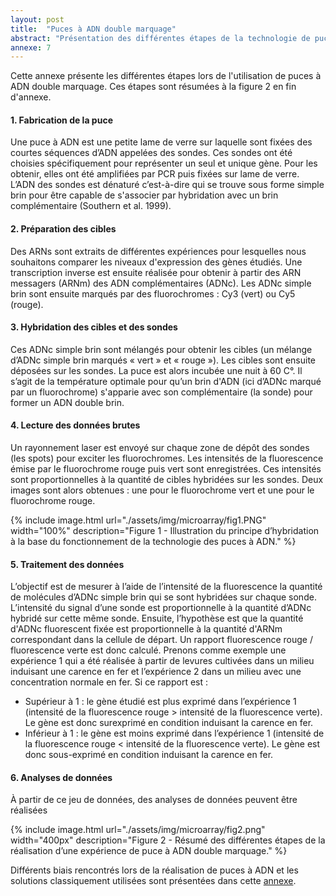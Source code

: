 ```yaml
---
layout: post
title:  "Puces à ADN double marquage"
abstract: "Présentation des différentes étapes de la technologie de puce à ADN double marquage"
annexe: 7
---
```



Cette annexe présente les différentes étapes lors de l'utilisation de puces à ADN double marquage. Ces étapes sont résumées à la figure 2 en fin d'annexe.  

#### 1. Fabrication de la puce

Une puce à ADN est une petite lame de verre sur laquelle sont fixées des courtes séquences d’ADN appelées des sondes. Ces sondes ont été choisies spécifiquement pour représenter un seul et unique gène. Pour les obtenir, elles ont été amplifiées par PCR puis fixées sur lame de verre. L’ADN des sondes est dénaturé c’est-à-dire qui se trouve sous forme simple brin pour être capable de s'associer par hybridation avec un brin complémentaire (Southern et al. 1999).

#### 2. Préparation des cibles

Des ARNs sont extraits de différentes expériences pour lesquelles nous souhaitons comparer les niveaux d'expression des gènes étudiés. Une transcription inverse est ensuite réalisée pour obtenir à partir des ARN messagers (ARNm) des ADN complémentaires (ADNc). Les ADNc simple brin sont ensuite marqués par des fluorochromes : Cy3 (vert) ou Cy5 (rouge).

#### 3. Hybridation des cibles et des sondes

Ces ADNc simple brin sont mélangés pour obtenir les cibles (un mélange d’ADNc simple brin marqués « vert » et « rouge »). Les cibles sont ensuite déposées sur les sondes. La puce est alors incubée une nuit à 60 C°. Il s’agit de la température optimale pour qu’un brin d'ADN (ici d’ADNc marqué par un fluorochrome) s'apparie avec son complémentaire (la sonde) pour former un ADN double brin.

#### 4. Lecture des données brutes

Un rayonnement laser est envoyé sur chaque zone de dépôt des sondes (les spots) pour exciter les fluorochromes. Les intensités de la fluorescence émise par le fluorochrome rouge puis vert sont enregistrées. Ces intensités sont proportionnelles à la quantité de cibles hybridées sur les sondes. Deux images sont alors obtenues : une pour le fluorochrome vert et une pour le fluorochrome rouge.

{% include image.html url="./assets/img/microarray/fig1.PNG" width="100%" description="Figure 1 - Illustration du principe d’hybridation à la base du fonctionnement de la technologie des puces à ADN." %}


#### 5. Traitement des données

L’objectif est de mesurer à l’aide de l’intensité de la fluorescence la quantité de molécules d’ADNc simple brin qui se sont hybridées sur chaque sonde. L’intensité du signal d’une sonde est proportionnelle à la quantité d’ADNc hybridé sur cette même sonde. Ensuite, l’hypothèse est que la quantité d'ADNc fluorescent fixée est proportionnelle à la quantité d'ARNm correspondant dans la cellule de départ. Un rapport fluorescence rouge / fluorescence verte est donc calculé. Prenons comme exemple une expérience 1 qui a été réalisée à partir de levures cultivées dans un milieu induisant une carence en fer et l’expérience 2 dans un milieu avec une concentration normale en fer. Si ce rapport est : 

- Supérieur à 1 : le gène étudié est plus exprimé dans l’expérience 1 (intensité de la fluorescence rouge > intensité de la fluorescence verte). Le gène est donc surexprimé en condition induisant la carence en fer. 
- Inférieur à 1 : le gène est moins exprimé dans l’expérience 1 (intensité de la fluorescence rouge < intensité de la fluorescence verte). Le gène est donc sous-exprimé en condition induisant la carence en fer.

#### 6. Analyses de données

À partir de ce jeu de données, des analyses de données peuvent être réalisées

{% include image.html url="./assets/img/microarray/fig2.png" width="400px" description="Figure 2 - Résumé des différentes étapes de la réalisation d’une expérience de puce à ADN double marquage." %}

Différents biais rencontrés lors de la réalisation de puces à ADN et les solutions classiquement utilisées sont présentées dans cette [annexe](https://thomasdenecker.github.io/thesisWebsite/annexes/biaisPuces/).
